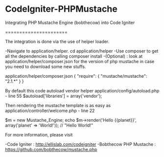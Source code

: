 CodeIgniter-PHPMustache
=======================

Integrating PHP Mustache Engine (bobthecow) into Code Igniter


======================


The integration is done via the use of helper loader.

-Navigate to application/helper.  cd application/helper
-Use composer to get all the dependencies by calling composer install
-(Optional) :  look at application/helper/composer.json for the version of php mustache in case you need to download some new stuffs.

application/helper/composer.json
{
    "require": {
        "mustache/mustache": "2.1.*"
    }
}


By default this code autoload vendor helper
application/config/autoload.php - line 55
$autoload['libraries'] = array('vendor');



Then rendering the mustache template is as easy as 
application/controller/welcome.php - line 22

$m = new Mustache_Engine;
echo $m->render('Hello {{planet}}', array('planet' => 'World!')); // "Hello World!"


For more information, please visit


-Code Igniter : http://ellislab.com/codeigniter
-Bobthecow PHP Mustache : https://github.com/bobthecow/mustache.php
